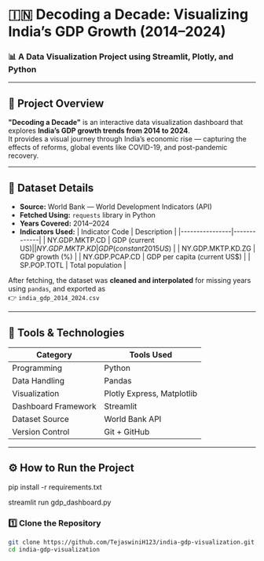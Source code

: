 # 🇮🇳 Decoding a Decade: Visualizing India’s GDP Growth (2014–2024)

### 📊 A Data Visualization Project using Streamlit, Plotly, and Python

---

## 🧠 Project Overview

**"Decoding a Decade"** is an interactive data visualization dashboard that explores **India’s GDP growth trends from 2014 to 2024**.  
It provides a visual journey through India’s economic rise — capturing the effects of reforms, global events like COVID-19, and post-pandemic recovery.

---

## 📂 Dataset Details

- **Source:** World Bank — World Development Indicators (API)
- **Fetched Using:** `requests` library in Python  
- **Years Covered:** 2014–2024  
- **Indicators Used:**
  | Indicator Code | Description |
  |----------------|-------------|
  | NY.GDP.MKTP.CD | GDP (current US$) |
  | NY.GDP.MKTP.KD | GDP (constant 2015 US$) |
  | NY.GDP.MKTP.KD.ZG | GDP growth (%) |
  | NY.GDP.PCAP.CD | GDP per capita (current US$) |
  | SP.POP.TOTL | Total population |

After fetching, the dataset was **cleaned and interpolated** for missing years using `pandas`, and exported as  
👉 `india_gdp_2014_2024.csv`

---

## 🧰 Tools & Technologies

| Category | Tools Used |
|-----------|-------------|
| Programming | Python |
| Data Handling | Pandas |
| Visualization | Plotly Express, Matplotlib |
| Dashboard Framework | Streamlit |
| Dataset Source | World Bank API |
| Version Control | Git + GitHub |

---

## ⚙️ How to Run the Project

pip install -r requirements.txt

streamlit run gdp_dashboard.py

### 1️⃣ Clone the Repository
```bash
git clone https://github.com/TejaswiniH123/india-gdp-visualization.git
cd india-gdp-visualization
